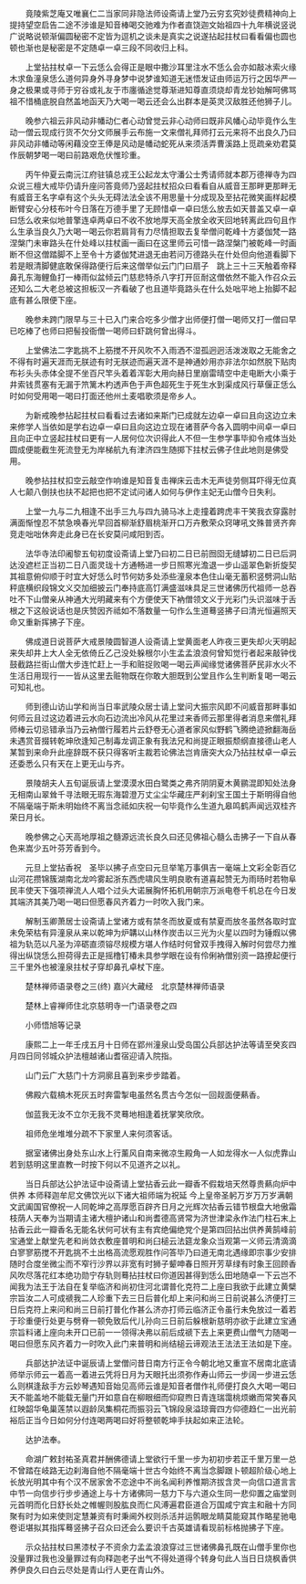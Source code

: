 <!-- { "loadSidebar": true } -->
　　竟陵紫芝庵又唯襄仁二当家同非隐法师设斋请上堂乃云穷玄究妙徒费精神向上提持望空启告二途不涉谁是知音棒喝交驰难为作者直饶迦文始祖四十九年横说竖说广说略说顿渐偏圆秘密不定皆为逗机之谈未是真实之说遂拈起拄杖曰看看偏也圆也顿也渐也是秘密是不定随卓一卓三段不同收归上科。

　　上堂拈拄杖卓一下云恁么会得正是眼中撒沙耳里注水不恁么会亦如敲冰索火缘木求鱼潼泉恁么道何异身外寻身梦中说梦谁知道无迷悟发证由师运万行之因华严一身之极果或寻师于穷谷或礼友于市廛循途觉尊渐进知尊直须烧却青龙钞始解呵佛骂祖不惜桶底脱自然盖地函天乃大喝一喝云还会么出群本是英灵汉敌胜还他狮子儿。

　　晚参六祖云非风动非幡动仁者心动曾觉云非心动师曰既非风幡心动毕竟作么生动一僧云现成行货不欠分文师展手云布施一文来僧礼拜师打云元来将不出良久乃曰非风动非幡动等闲藉没空王俸是风动是幡动蛇死从来须活弄曹溪路上觅疏亲劝君莫作辰朝梦喝一喝曰前路艰危伏惟珍重。

　　丙午仲夏云南沅江府驻镇总戎王公起龙太守潘公士秀请师就本郡万德禅寺为四众说三檀大戒毕仍请升座问答竟师乃竖起拄杖招众曰看看自从威音王那畔更那畔无有威音王名字卓有这个头头无碍法法全该不用思量十分成现及至拈花微笑画样起模断臂安心分枝布叶今日落在万德手里了无顾惜卓一卓曰恁么放去如天普盖又卓一卓曰恁么收来似地普擎连卓两卓曰不收不放地厚天高全放全收天回地转离此四句且作么生承当良久乃大喝一喝云你若肩背有力尽情担取去复举僧问乾峰十方婆伽梵一路涅槃门未审路头在什处峰以拄杖画一画曰在这里师云可惜一路涅槃门被乾峰一时画断不但这僧踏脚不上至令十方婆伽梵进退无由若问万德路头在什处但向他道看脚下若是眼清脚健底敢保得路便行后来这僧举似云门门曰扇子　跳上三十三天触着帝释鼻孔东海鲤鱼打一棒雨似盆倾云门慈悲特杀八字打开叵耐这僧依然不能入作召众云还知么二大老总被这担板汉一齐看破了也且道毕竟路头在什么处咄平地上抬脚不起底有甚么限便下座。

　　晚参未跨门限早与三十已入门来合吃多少僧才出师便打僧一喝师又打一僧曰早已吃棒了也师曰把髻投衙僧一喝师曰虾跳何曾出得斗。

　　上堂佛法二字匙挑不上筋搅不开风吹不入雨洒不湿孤迥迥活泼泼取之无能舍之不得有时遍天涯而无朕迹有时无朕迹而遍天涯不是神通妙用亦非法尔如然脱下贴肉布衫头头赤体全提不坐百尺竿头着着浑彰大用向赫日里崩雷晴空中走电断大小乘于井索钱贯塞有无漏于笊篱木杓透声色于声色超死生于死生水到渠成风行草偃正恁么时如何受用喝一喝曰打面还他州土麦唱歌须是帝乡人。

　　为新戒晚参拈起拄杖曰看看过去诸如来斯门已成就左边卓一卓曰且向这边立未来修学人当依如是学右边卓一卓曰且向这边立现在诸菩萨今各入圆明中间卓一卓曰且向正中立竖起拄杖曰更有一人居何位次识得此人不但一生参学事毕抑令戒体当处圆成便能截生死流登无为岸梯航九有津济四生随掷下拄杖云佛子住此地则是佛受用。

　　晚参拈拄杖扣空云敲空作响谁是知音复击禅床云击木无声徒劳侧耳吓得无位真人七颠八倒扶也扶不起把也把不定试问诸人如何与伊作主妃无山僧今日失利。

　　上堂一九与二九相逢不出手三九与四九骑马冰上走撞着跨虎丰干笑我衣穿露肘满面惭惶忍不禁急唤春光早回首柳渐舒眉桃渐开口万卉敷荣众窍哮吼文殊普贤齐奔竞走咄咄休奔走此身已在长安莫问咸阳到否。

　　法华寺法印阇黎五旬初度设斋请上堂乃曰初二日已前囫囵无缝罅初二日已后洞达没遮栏正当初二日八面灵珑十方通畅进一步日照寒光澹退一步山遥翠色新折旋契其祖意俯仰顺于时宜大好恁么时节何妨多处添些潼泉本色住山毫无蓄积竖劈洞山贴秤底横织段锦文义交加细披云门奉持底高饤满盛滋味具足三世诸佛历代祖师一总吞吐不下山僧亲从神通大光明藏来有个方便使天下衲僧领文义于光彩门头识滋味于舌根之下这般说话也是庆赞因齐祗如不落数量一句作么生道蓦竖拂子曰清光恒遍照天命又重新挥拂子下座。

　　佛成道日说菩萨大戒景陵圆智道人设斋请上堂黄面老人昨夜三更失却火天明起来失却井上大人全无依倚丘乙己没处躲根尔小生孟孟浪浪何曾知觉行者起来敲钟伐鼓截路拦街山僧大步连忙赶上一手和赃捉败喝一喝云声闻缘觉诸佛菩萨民非水火不生活日用现行一一皆从这里去赃物既在你敢大胆既到公堂且作么生判断复喝一喝云可知礼也。

　　师到德山访山学和尚当日率武陵众居士请上堂问大振宗风即不问威音那畔事如何师云且过这边着进云水向石边流出冷风从花里过来香师云那里得者消息来僧礼拜师棒云切忌错承当乃云衲僧行履若片云舒卷无心道者家风似野鹤飞腾绝迹掀翻海岳未遇赏音掇转乾坤欣逢知己制毒龙调正象有我法兄和尚提正眼振颓纲直接德山老人某暂到来命升此座辞既不获只得客听主裁若论佛法岂肯唐突大众乃拈拄杖卓一卓云还委悉么只有天在上更无山与齐。

　　景陵胡夫人五旬诞辰请上堂漠漠水田白鹭类之弗齐阴阴夏木黄鹂混即知处法身无相南山翠耸千寻法眼无瑕东海碧澄万丈尘尘华藏庄严刹刹宝王国土于斯明得自他不隔毫端于斯未明始终不离当念祗如庆祝一句毕竟作么生道九皋鸣鹤声闻远双桂齐荣日月长。

　　晚参佛之心天高地厚祖之髓源远流长良久曰还见佛祖心髓么击拂子一下自从春色来嵩少五叶芬芳香到今。

　　元旦上堂拈香祝　圣毕以拂子点空曰元旦举笔万事俱吉一毫端上文彩全彰百亿山河花攒锦簇湖南北龙吟雾起浙东西虎啸风生明良歌有道喜起赞无为雨旸时若物阜民丰使天下强项禅流人人唱个过头大诺展胸怀拓机用朝宗万派电卷千机总在今日发其端济其美乃喝一喝曰但愿春风齐着力一时吹入我门来。

　　解制玉卿萧居士设斋请上堂诸方或有禁冬而放夏或有禁夏而放冬虽然各取时宜未免荣枯有异潼泉从来以乾坤为炉韝以山林作炭击以三光为火星以四时为锤煆以佛祖为轨范以凡圣为淬砺直须镕尽规模方堪人作结时何曾双手拽得入解时何尝尽力推得出纵饶恁么担荷得去正是摇橹钉椿未具参学眼在设有伶俐衲僧别资一路撩起便行三千里外也被潼泉拄杖子穿却鼻孔卓杖下座。

　　楚林禅师语录卷之三(终)
嘉兴大藏经　北京楚林禅师语录


　　楚林上睿禅师住北京慈明寺一门语录卷之四

　　小师悟旭等记录

　　康熙二上一年壬戌五月十日师在郢州潼泉山受岛国公兵部达护法等请至癸亥四月四日同邻城众护法檀越诸山耆宿迎请入院指。

　　山门云广大慈门十方洞廓且喜到来步步踏着。

　　佛殿六载槁木死灰五时奔雷掣电虽然名贯古今怎似一回觌面便爇香。

　　伽蓝我无汝不立尔无我不灵蓦地相逢着抚掌笑欣欣。

　　祖师危坐堆堆分疏不下家里人来何须客话。

　　据室诸佛出身处东山水上行薰风自南来微凉生殿角一人如龙得水一人似虎靠山若到慈明这里直教一时按下何以不见道齐之以礼。

　　当日兵部达公护法证中设斋请上堂拈香云此一瓣香不假栽培天然尊贵爇向炉中供养
本师释迦牟尼文佛饮光以下诸大祖师端为祝延
今上皇帝圣躬万岁万万岁满朝文武阖国官僚祝一人同乾坤之高厚愿百辟齐日月之光辉次拈香云错节根盘大地傲霜枝荫人天奉为当期请主诸大檀护诸山和尚耆德高贤常为济世津梁永作法门柱石末上拈香云此一瓣香名无能名状何可状有主有宾绝偏绝党个是第四回拈出供养黄鹄峰前宝通堂上献堂先老和尚敛衣敷座普明和尚臼槌云法筵龙象众当观第一义师云清滴滴白寥寥筋搅不开匙挑不土出格高流愿观胜作问答毕乃曰道无南北遇缘即宗事少安排随时合度坐微尘而不窄行沙界以非宽有时狮子颦呻春日照开芳草绿有时象王回顾香风吹尽落花红本绝功勋宁存轨则蓦拈拄杖曰你道因甚得到恁么田地随卓一下云岂不闻我为法王于法自在复举临济和尚初住河北谓普化克符二上座曰我欲于此建立黄檗宗旨汝二人可成禠我二人珍重下去三日后普化却上来问和尚三日前说甚么济便打三日后克符上来问和尚三日前打普化作甚么济亦打师云临济正令虽行未免放过一着若于珍重便行处更与劈脊一顿免致后代儿孙向三日前后躲根新慈明亦欲于此建立宝通宗旨料诸上座向未开口已前一一领得决弗以前后成禠下去上来更费山僧气力随喝一喝曰但愿东风齐着力一时吹入此门来普明和尚结槌云谛观法王法法王法如是下座。

　　兵部达护法证中诞辰请上堂僧问昔日南方行正令今朝北地又重宣不居南北底请师举示师云一着高一着进云凭将日月为天眼托出须弥作寿山师云一步阔一步进云恁么则棋逢敌手方云妙琴遇知音始见高师云谁是知音者僧作礼师便打良久大喝一喝曰天不能盖地不能载无量门开如意自在柳眼细而仰窥煦日青连瑞霭桃烦嫩而常笑春风红映韶华龟巢莲禁以遐龄凤集桐花而振羽云飞锦段泉溢琼膏四方仰德趋仁一出光前裕后正当今日如何分付连喝两喝曰好将整顿乾坤手扶起如来正法轮。

　　达护法奉。

　　命湖广敕封祐圣真君并酬佛德请上堂欲行千里一步为初初步若正千里万里一总不曾踏在岐路无边刹海自他不隔毫端十世古今始终不离当念脚跟卜顿超阶级心地上长放光明其中有个汉不居家舍不恋途中不尚名闻利养惟期济拔含灵一向信口道言言中节一向信步行步步通途上与十方诸佛同一慈力下与六道众生同一悲仰置之庙堂则元首明而化日舒长处之帷幄则股肱良而仁风溥遍君臣道合万国咸宁宾主和融十方同聚有时为如来使则定慧兼资有时秉阃外权则杀活并运鹘眼龙睛莫能窥其作略星驰电卷讵堪拟其指挥蓦竖拂子召众曰还会么要识千古英雄请看现前标格抛拂子下座。

　　示众拈拄杖曰黑漆杖子不资余力孟孟浪浪穿过三世诸佛鼻孔既在山僧手里你也没量罪过我也没量罪过有向释迦老子出气不得处道得个转身句此人当日日烧枫香供养伊良久曰白云尽处是青山行人更在青山外。

